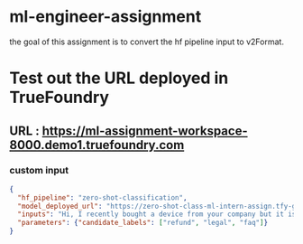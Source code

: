 # ml-engineer-assignment
the goal of this assignment is to convert the hf pipeline input to v2Format.

# Test out the URL deployed in TrueFoundry 
## URL : https://ml-assignment-workspace-8000.demo1.truefoundry.com
### custom input
```json
{
  "hf_pipeline": "zero-shot-classification",
  "model_deployed_url": "https://zero-shot-class-ml-intern-assign.tfy-gcp-standard-usce1.devtest.truefoundry.tech/v2/models/zero-shot-class/infer",
  "inputs": "Hi, I recently bought a device from your company but it is not working as advertised and I would like to get reimbursed!",
  "parameters": {"candidate_labels": ["refund", "legal", "faq"]}
}
```
